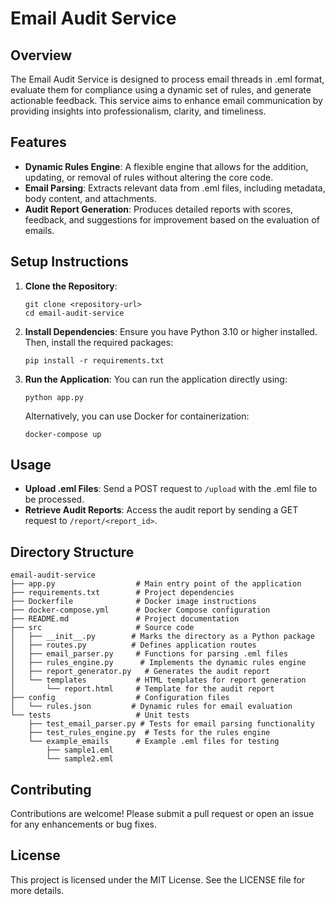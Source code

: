# Email Audit Service

## Overview
The Email Audit Service is designed to process email threads in .eml format, evaluate them for compliance using a dynamic set of rules, and generate actionable feedback. This service aims to enhance email communication by providing insights into professionalism, clarity, and timeliness.

## Features
- **Dynamic Rules Engine**: A flexible engine that allows for the addition, updating, or removal of rules without altering the core code.
- **Email Parsing**: Extracts relevant data from .eml files, including metadata, body content, and attachments.
- **Audit Report Generation**: Produces detailed reports with scores, feedback, and suggestions for improvement based on the evaluation of emails.

## Setup Instructions
1. **Clone the Repository**:
   ```
   git clone <repository-url>
   cd email-audit-service
   ```

2. **Install Dependencies**:
   Ensure you have Python 3.10 or higher installed. Then, install the required packages:
   ```
   pip install -r requirements.txt
   ```

3. **Run the Application**:
   You can run the application directly using:
   ```
   python app.py
   ```
   Alternatively, you can use Docker for containerization:
   ```
   docker-compose up
   ```

## Usage
- **Upload .eml Files**: Send a POST request to `/upload` with the .eml file to be processed.
- **Retrieve Audit Reports**: Access the audit report by sending a GET request to `/report/<report_id>`.

## Directory Structure
```
email-audit-service
├── app.py                  # Main entry point of the application
├── requirements.txt        # Project dependencies
├── Dockerfile              # Docker image instructions
├── docker-compose.yml      # Docker Compose configuration
├── README.md               # Project documentation
├── src                     # Source code
│   ├── __init__.py        # Marks the directory as a Python package
│   ├── routes.py          # Defines application routes
│   ├── email_parser.py     # Functions for parsing .eml files
│   ├── rules_engine.py      # Implements the dynamic rules engine
│   ├── report_generator.py   # Generates the audit report
│   └── templates           # HTML templates for report generation
│       └── report.html     # Template for the audit report
├── config                  # Configuration files
│   └── rules.json         # Dynamic rules for email evaluation
└── tests                   # Unit tests
    ├── test_email_parser.py # Tests for email parsing functionality
    ├── test_rules_engine.py  # Tests for the rules engine
    └── example_emails      # Example .eml files for testing
        ├── sample1.eml
        └── sample2.eml
```

## Contributing
Contributions are welcome! Please submit a pull request or open an issue for any enhancements or bug fixes.

## License
This project is licensed under the MIT License. See the LICENSE file for more details.